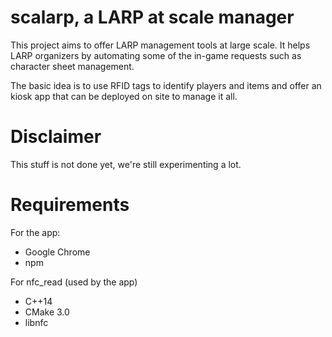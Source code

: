 scalarp, a LARP at scale manager
========

This project aims to offer LARP management tools at large scale.
It helps LARP organizers by automating some of the in-game requests such as character sheet management.

The basic idea is to use RFID tags to identify players and items and offer an kiosk app that can be deployed on site to manage it all.

Disclaimer
==========

This stuff is not done yet, we're still experimenting a lot.

Requirements
============

For the app:
* Google Chrome
* npm

For nfc_read (used by the app)
* C++14
* CMake 3.0
* libnfc
